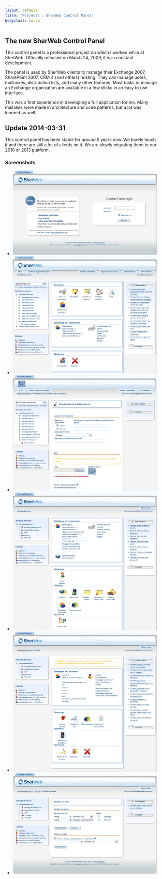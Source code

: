 ```yaml
---
layout: default
title: "Projects : SherWeb Control Panel"
bodyclass: sw-cp
---
```


## The new SherWeb Control Panel ##

This control panel is a professional project on which I worked while at SherWeb. Officially released on March 24, 2009, it is in constant development.

The panel is used by SherWeb clients to manage their Exchange 2007, SharePoint 2007, CRM 4 (and others) hosting. They can manage users, mailboxes, distribution lists,
and many other features. Most tasks to manage an Exchange organization are available in a few clicks in an easy to use interface.

This was a first experience in developing a full application for me. Many mistakes were made in architecture and code patterns, but a lot was learned as well.

## Update 2014-03-31 ##

This control panel has been stable for around 5 years now. We barely touch it and there are still a lot of clients on it. We are slowly migrating them to our 2010 or 2013 platform.

### Screenshots ###

* ![Connection](/projects/sherweb-control-panel/screenshots/connexion.jpg)
* ![Reseller](/projects/sherweb-control-panel/screenshots/revendeur.jpg)
* ![Reseller parameters](/projects/sherweb-control-panel/screenshots/revendeur-parametres.jpg)
* ![Organization](/projects/sherweb-control-panel/screenshots/organisation.jpg)
* ![User](/projects/sherweb-control-panel/screenshots/utilisateur.jpg)
* ![User aliases](/projects/sherweb-control-panel/screenshots/utilisateur-alias.jpg)